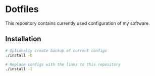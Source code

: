 # Dotfiles

This repository contains currently used configuration of my software.

## Installation

```bash
# Optionally create backup of current configs
./install -b 

# Replace configs with the links to this repository
./install -l
```
